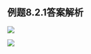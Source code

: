 ## 例题8.2.1答案解析

<div grid="~ cols-2 gap-4">


<div class="mt-5 text-sm">

![](https://cdn.sa.net/2024/05/26/g6bXhEQtmoUG7wK.webp)

</div>

<div>

<img class="max-w-2/3 h-auto" src="https://cdn.sa.net/2024/05/26/KUDqzngi3fZ6GIu.webp">

</div>

</div>